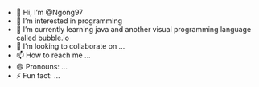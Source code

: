 - 👋 Hi, I’m @Ngong97
- 👀 I’m interested in programming
- 🌱 I’m currently learning java and another visual programming language called bubble.io
- 💞️ I’m looking to collaborate on ...
- 📫 How to reach me ...
- 😄 Pronouns: ...
- ⚡ Fun fact: ...

<!---
Ngong97/Ngong97 is a ✨ special ✨ repository because its `README.md` (this file) appears on your GitHub profile.
You can click the Preview link to take a look at your changes.
--->
